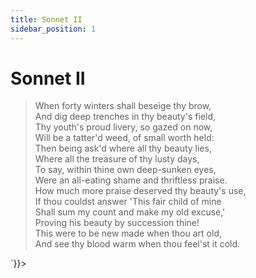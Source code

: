 ```yaml
---
title: Sonnet II
sidebar_position: 1
---
```

<div dangerouslySetInnerHTML={{__html: `<div><HTML><HEAD><TITLE>Sonnet II</TITLE></HEAD>
<BODY><H1>Sonnet II</H1>

<BLOCKQUOTE>When forty winters shall beseige thy brow,<BR>
And dig deep trenches in thy beauty's field,<BR>
Thy youth's proud livery, so gazed on now,<BR>
Will be a tatter'd weed, of small worth held:<BR>
Then being ask'd where all thy beauty lies,<BR>
Where all the treasure of thy lusty days,<BR>
To say, within thine own deep-sunken eyes,<BR>
Were an all-eating shame and thriftless praise.<BR>
How much more praise deserved thy beauty's use,<BR>
If thou couldst answer 'This fair child of mine<BR>
Shall sum my count and make my old excuse,'<BR>
Proving his beauty by succession thine!<BR>
  This were to be new made when thou art old,<BR>
  And see thy blood warm when thou feel'st it cold.<BR>
</BLOCKQUOTE>

</BODY></HTML>
</div>`}}></div>